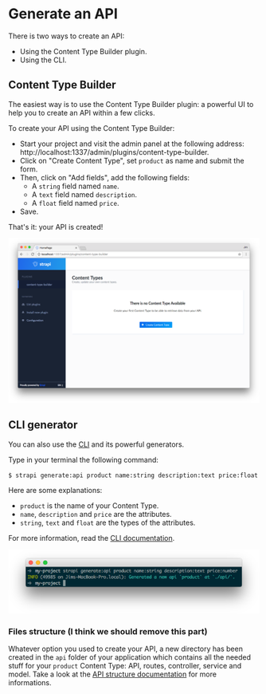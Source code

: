 # Generate an API

There is two ways to create an API:
 - Using the Content Type Builder plugin.
 - Using the CLI.

## Content Type Builder

The easiest way is to use the Content Type Builder plugin: a powerful UI to help you to create an API within a few clicks.

To create your API using the Content Type Builder:
 - Start your project and visit the admin panel at the following address: http://localhost:1337/admin/plugins/content-type-builder.
 - Click on "Create Content Type", set `product` as name and submit the form.
 - Then, click on "Add fields", add the following fields:
   - A `string` field named `name`.
   - A `text` field named `description`.
   - A `float` field named `price`.
 - Save.

That's it: your API is created!

![Strapi Content Type Builder](../assets/content-type-builder.png)

## CLI generator

You can also use the [CLI](CLI.md) and its powerful generators.

Type in your terminal the following command:

```
$ strapi generate:api product name:string description:text price:float
```

Here are some explanations:
 - `product` is the name of your Content Type.
 - `name`, `description` and `price` are the attributes.
 - `string`, `text` and `float` are the types of the attributes.

For more information, read the [CLI documentation](CLI.md).

![Generate an API](../assets/generate-api.png)

### Files structure (I think we should remove this part)

Whatever option you used to create your API, a new directory has been created in the `api` folder of your application which contains all the needed stuff for your `product` Content Type: API, routes, controller, service and model. Take a look at the [API structure documentation](API.md) for more informations.
